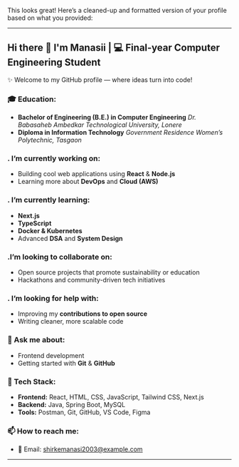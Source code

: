 This looks great! Here’s a cleaned-up and formatted version of your profile based on what you provided:

---

## Hi there 👋 I'm Manasii | 💻 Final-year Computer Engineering Student

✨ Welcome to my GitHub profile — where ideas turn into code!

### 🎓 Education:

* **Bachelor of Engineering (B.E.) in Computer Engineering**
  *Dr. Babasaheb Ambedkar Technological University, Lonere*
* **Diploma in Information Technology**
  *Government Residence Women’s Polytechnic, Tasgaon*

### . I’m currently working on:

* Building cool web applications using **React** & **Node.js**
* Learning more about **DevOps** and **Cloud (AWS)**

### . I’m currently learning:

* **Next.js**
* **TypeScript**
* **Docker & Kubernetes**
* Advanced **DSA** and **System Design**

### .I’m looking to collaborate on:

* Open source projects that promote sustainability or education
* Hackathons and community-driven tech initiatives

### . I’m looking for help with:

* Improving my **contributions to open source**
* Writing cleaner, more scalable code

### 💬 Ask me about:

* Frontend development
* Getting started with **Git** & **GitHub**

### 🚀 Tech Stack:

* **Frontend:** React, HTML, CSS, JavaScript, Tailwind CSS, Next.js
* **Backend:** Java, Spring Boot, MySQL
* **Tools:** Postman, Git, GitHub, VS Code, Figma

### 📫 How to reach me:

* 📧 Email: [shirkemanasi2003@example.com](mailto:shirkemanasi2003@example.com)
 

---
 
